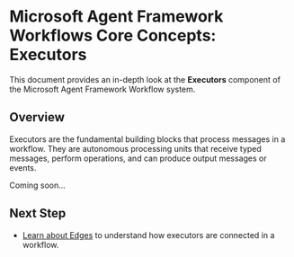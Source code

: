 # Microsoft Agent Framework Workflows Core Concepts: Executors

This document provides an in-depth look at the **Executors** component of the Microsoft Agent Framework Workflow system.

## Overview

Executors are the fundamental building blocks that process messages in a workflow. They are autonomous processing units that receive typed messages, perform operations, and can produce output messages or events.



Coming soon...


## Next Step

- [Learn about Edges](./edges.md) to understand how executors are connected in a workflow.
